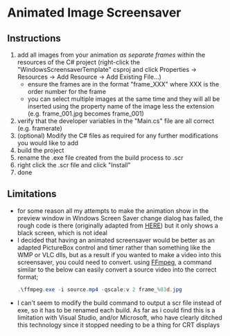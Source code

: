 # Animated Image Screensaver
## Instructions
1. add all images from your animation *as separate frames* within the resources of the C# project (right-click the "WindowsScreensaverTemplate" csproj and click Properties -> Resources -> Add Resource -> Add Existing File...)
    - ensure the frames are in the format "frame_XXX" where XXX is the order number for the frame
    - you can select multiple images at the same time and they will all be inserted using the property name of the image less the extension (e.g. frame_001.jpg becomes frame_001)
1. verify that the developer variables in the "Main.cs" file are all correct (e.g. framerate)
1. (optional) Modify the C# files as required for any further modifications you would like to add
1. build the project
1. rename the .exe file created from the build process to .scr
1. right click the .scr file and click "Install"
1. done

## Limitations
- for some reason all my attempts to make the animation show in the preview window in Windows Screen Saver change dialog has failed, the rough code is there (originally adapted from [HERE](https://sites.harding.edu/fmccown/screensaver/screensaver.html)) but it only shows a black screen, which is not ideal
- I decided that having an animated screensaver would be better as an adapted PictureBox control and timer rather than something like the WMP or VLC dlls, but as a result if you wanted to make a video into this screensaver, you could need to convert. using [FFmpeg](https://ffmpeg.org), a command similar to the below can easily convert a source video into the correct format;
    ```powershell
    .\ffmpeg.exe -i source.mp4 -qscale:v 2 frame_%03d.jpg
    ```
- I can't seem to modify the build command to output a scr file instead of exe, so it has to be renamed each build. As far as i could find this is a limitation with Visual Studio, and/or Microsoft, who have clearly ditched this technology since it stopped needing to be a thing for CRT displays
